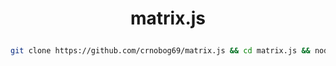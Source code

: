 # <p align="center"> matrix.js </p>

```bash
git clone https://github.com/crnobog69/matrix.js && cd matrix.js && node matrix.js
```
